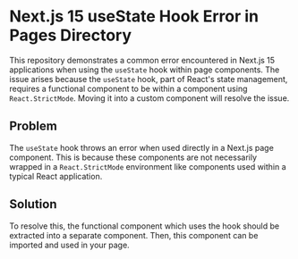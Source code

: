 # Next.js 15 useState Hook Error in Pages Directory

This repository demonstrates a common error encountered in Next.js 15 applications when using the `useState` hook within page components. The issue arises because the `useState` hook, part of React's state management, requires a functional component to be within a component using `React.StrictMode`.  Moving it into a custom component will resolve the issue.

## Problem

The `useState` hook throws an error when used directly in a Next.js page component.  This is because these components are not necessarily wrapped in a `React.StrictMode` environment like components used within a typical React application.

## Solution

To resolve this, the functional component which uses the hook should be extracted into a separate component. Then, this component can be imported and used in your page.